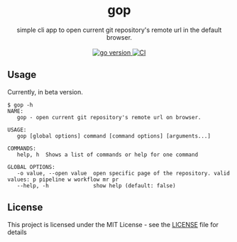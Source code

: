 <h1 align="center">gop</h1>

<div align="center">
  simple cli app to open current git repository's remote url in the default browser.
</div>

<br>

<div align="center">
  <!-- go version -->
  <a href="https://github.com/akadir/gop" title="go version">
    <img src="https://img.shields.io/badge/go-1.17-black.svg" alt="go version"/>
  </a>

  <!-- CI -->
  <a href="https://github.com/akadir/gop/actions" title="build status">
    <img src="https://github.com/akadir/gop/actions/workflows/build.yml/badge.svg" alt="CI"/>
  </a>
</div>

## Usage

Currently, in beta version. 

```shell
$ gop -h
NAME:
   gop - open current git repository's remote url on browser.

USAGE:
   gop [global options] command [command options] [arguments...]

COMMANDS:
   help, h  Shows a list of commands or help for one command

GLOBAL OPTIONS:
   -o value, --open value  open specific page of the repository. valid values: p pipeline w workflow mr pr
   --help, -h              show help (default: false)
```

## License

This project is licensed under the MIT License - see the [LICENSE](LICENSE) file for details